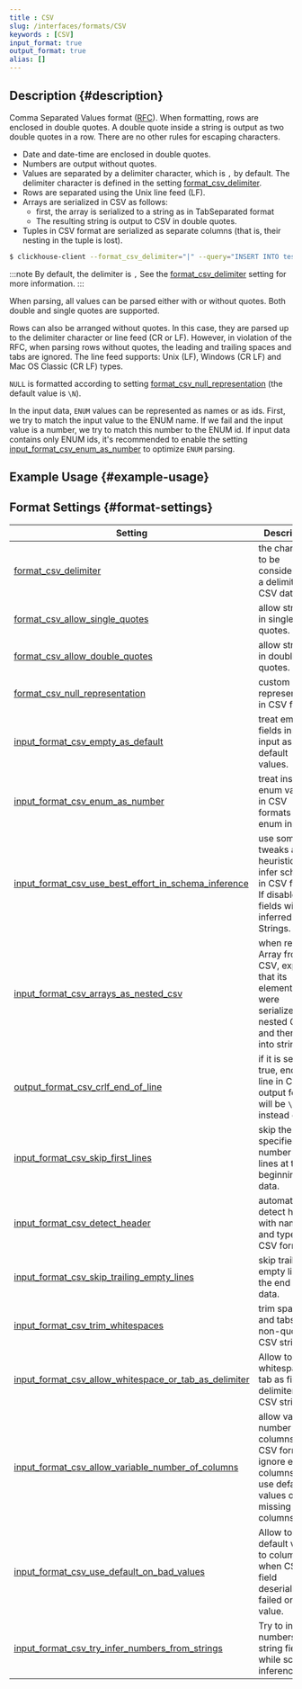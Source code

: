 ```yaml
---
title : CSV
slug: /interfaces/formats/CSV
keywords : [CSV]
input_format: true
output_format: true
alias: []
---
```


## Description {#description}

Comma Separated Values format ([RFC](https://tools.ietf.org/html/rfc4180)).
When formatting, rows are enclosed in double quotes. A double quote inside a string is output as two double quotes in a row. 
There are no other rules for escaping characters. 

- Date and date-time are enclosed in double quotes. 
- Numbers are output without quotes.
- Values are separated by a delimiter character, which is `,` by default. The delimiter character is defined in the setting [format_csv_delimiter](/docs/operations/settings/settings-formats.md/#format_csv_delimiter). 
- Rows are separated using the Unix line feed (LF). 
- Arrays are serialized in CSV as follows: 
  - first, the array is serialized to a string as in TabSeparated format
  - The resulting string is output to CSV in double quotes.
- Tuples in CSV format are serialized as separate columns (that is, their nesting in the tuple is lost).

```bash
$ clickhouse-client --format_csv_delimiter="|" --query="INSERT INTO test.csv FORMAT CSV" < data.csv
```

:::note
By default, the delimiter is `,` 
See the [format_csv_delimiter](/docs/operations/settings/settings-formats.md/#format_csv_delimiter) setting for more information.
:::

When parsing, all values can be parsed either with or without quotes. Both double and single quotes are supported.

Rows can also be arranged without quotes. In this case, they are parsed up to the delimiter character or line feed (CR or LF).
However, in violation of the RFC, when parsing rows without quotes, the leading and trailing spaces and tabs are ignored.
The line feed supports: Unix (LF), Windows (CR LF) and Mac OS Classic (CR LF) types.

`NULL` is formatted according to setting [format_csv_null_representation](/docs/operations/settings/settings-formats.md/#format_csv_null_representation) (the default value is `\N`).

In the input data, `ENUM` values can be represented as names or as ids. 
First, we try to match the input value to the ENUM name. 
If we fail and the input value is a number, we try to match this number to the ENUM id.
If input data contains only ENUM ids, it's recommended to enable the setting [input_format_csv_enum_as_number](/docs/operations/settings/settings-formats.md/#input_format_csv_enum_as_number) to optimize `ENUM` parsing.

## Example Usage {#example-usage}

## Format Settings {#format-settings}

| Setting                                                                                                                                                            | Description                                                                                                        | Default | Notes                                                                                                                                                                                        |
|--------------------------------------------------------------------------------------------------------------------------------------------------------------------|--------------------------------------------------------------------------------------------------------------------|---------|----------------------------------------------------------------------------------------------------------------------------------------------------------------------------------------------|
| [format_csv_delimiter](/docs/operations/settings/settings-formats.md/#format_csv_delimiter)                                                                     | the character to be considered as a delimiter in CSV data.                                                         | `,`     |                                                                                                                                                                                              |
| [format_csv_allow_single_quotes](/docs/operations/settings/settings-formats.md/#format_csv_allow_single_quotes)                                                 | allow strings in single quotes.                                                                                    | `true`  |                                                                                                                                                                                              |
| [format_csv_allow_double_quotes](/docs/operations/settings/settings-formats.md/#format_csv_allow_double_quotes)                                                 | allow strings in double quotes.                                                                                    | `true`  |                                                                                                                                                                                              | 
| [format_csv_null_representation](/docs/operations/settings/settings-formats.md/#format_tsv_null_representation)                                                 | custom NULL representation in CSV format.                                                                          | `\N`    |                                                                                                                                                                                              |   
| [input_format_csv_empty_as_default](/docs/operations/settings/settings-formats.md/#input_format_csv_empty_as_default)                                           | treat empty fields in CSV input as default values.                                                                 | `true`  | For complex default expressions, [input_format_defaults_for_omitted_fields](/docs/operations/settings/settings-formats.md/#input_format_defaults_for_omitted_fields) must be enabled too. | 
| [input_format_csv_enum_as_number](/docs/operations/settings/settings-formats.md/#input_format_csv_enum_as_number)                                               | treat inserted enum values in CSV formats as enum indices.                                                         | `false` |                                                                                                                                                                                              |
| [input_format_csv_use_best_effort_in_schema_inference](/docs/operations/settings/settings-formats.md/#input_format_csv_use_best_effort_in_schema_inference)     | use some tweaks and heuristics to infer schema in CSV format. If disabled, all fields will be inferred as Strings. | `true`  |                                                                                                                                                                                              |
| [input_format_csv_arrays_as_nested_csv](/docs/operations/settings/settings-formats.md/#input_format_csv_arrays_as_nested_csv)                                   | when reading Array from CSV, expect that its elements were serialized in nested CSV and then put into string.      | `false` |                                                                                                                                                                                              |
| [output_format_csv_crlf_end_of_line](/docs/operations/settings/settings-formats.md/#output_format_csv_crlf_end_of_line)                                         | if it is set to true, end of line in CSV output format will be `\r\n` instead of `\n`.                             | `false` |                                                                                                                                                                                              |
| [input_format_csv_skip_first_lines](/docs/operations/settings/settings-formats.md/#input_format_csv_skip_first_lines)                                           | skip the specified number of lines at the beginning of data.                                                       | `0`     |                                                                                                                                                                                              |
| [input_format_csv_detect_header](/docs/operations/settings/settings-formats.md/#input_format_csv_detect_header)                                                 | automatically detect header with names and types in CSV format.                                                    | `true`  |                                                                                                                                                                                              |
| [input_format_csv_skip_trailing_empty_lines](/docs/operations/settings/settings-formats.md/#input_format_csv_skip_trailing_empty_lines)                         | skip trailing empty lines at the end of data.                                                                      | `false` |                                                                                                                                                                                              |
| [input_format_csv_trim_whitespaces](/docs/operations/settings/settings-formats.md/#input_format_csv_trim_whitespaces)                                           | trim spaces and tabs in non-quoted CSV strings.                                                                    | `true`  |                                                                                                                                                                                              |
| [input_format_csv_allow_whitespace_or_tab_as_delimiter](/docs/operations/settings/settings-formats.md/#input_format_csv_allow_whitespace_or_tab_as_delimiter)   | Allow to use whitespace or tab as field delimiter in CSV strings.                                                  | `false` |                                                                                                                                                                                              |
| [input_format_csv_allow_variable_number_of_columns](/docs/operations/settings/settings-formats.md/#input_format_csv_allow_variable_number_of_columns)           | allow variable number of columns in CSV format, ignore extra columns and use default values on missing columns.    | `false` |                                                                                                                                                                                              |
| [input_format_csv_use_default_on_bad_values](/docs/operations/settings/settings-formats.md/#input_format_csv_use_default_on_bad_values)                         | Allow to set default value to column when CSV field deserialization failed on bad value.                           | `false` |                                                                                                                                                                                              |
| [input_format_csv_try_infer_numbers_from_strings](/docs/operations/settings/settings-formats.md/#input_format_csv_try_infer_numbers_from_strings)               | Try to infer numbers from string fields while schema inference.                                                    | `false` |                                                                                                                                                                                              |